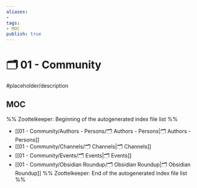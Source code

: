 ```yaml
---
aliases:
- 
tags: 
- MOC
publish: true
---
```


# 🗂️ 01 - Community

#placeholder/description 

## MOC

%% Zoottelkeeper: Beginning of the autogenerated index file list  %%
-  [[01 - Community/Authors - Persons/🗂️ Authors - Persons|🗂️ Authors - Persons]]
-  [[01 - Community/Channels/🗂️ Channels|🗂️ Channels]]
-  [[01 - Community/Events/🗂️ Events|🗂️ Events]]
-  [[01 - Community/Obsidian Roundup/🗂️ Obsidian Roundup|🗂️ Obsidian Roundup]]
%% Zoottelkeeper: End of the autogenerated index file list  %%
